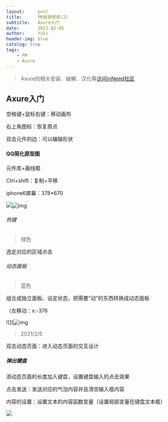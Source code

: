 ```yaml
---
layout:     post
title:      PM自我修炼(2)
subtitle:   Axure入门
date:       2021-02-05
author:     Yuki
header-img: blue
catalog: true
tags:
    - PM
    - Axure
---
```


> Axure的相关安装、破解、汉化等[访问inNeed社区](https://www.inneed.club/resources/detail/y6vb408gnr)

## Axure入门

空格键+鼠标右键：移动画布

右上角图标：恢复原点

双击元件的边：可以编辑形状



#### QQ简化原型图

元件库+画线框

Ctrl+shift：复制+平移

iphone6屏幕：378*670

![](http://m.qpic.cn/psc?/V12k6iOZ1Rqtu7/45NBuzDIW489QBoVep5mce8muMcBsnaNyWDWqKHqkP.LwYkHfH6YM2xYw9On.nmDGWmFKj*zFZHsDt9SOToqZtbPB0ueP4EGhRaNoBxkUTw!/b&bo=DwEbAgAAAAADFyU!&rf=viewer_4)![img](http://m.qpic.cn/psc?/V12k6iOZ1Rqtu7/45NBuzDIW489QBoVep5mcfeYWn*U1DJTuMUVtbQ*VkvBTHJb9x8f1yLiKns7vv7bGw7.S16zUv0lJ4UD9SuRr*uzHDzmHdzHryvnRQr2htk!/b&bo=*QDrAQAAAAADFyU!&rf=viewer_4) 



###### 热键

> 绿色

选定对应的区域点击

###### 动态面板

> 蓝色

组合成独立面板、设定状态，把需要“动”的东西转换成动态面板

（左移动：x:-376

![](![img](http://m.qpic.cn/psc?/V12k6iOZ1Rqtu7/45NBuzDIW489QBoVep5mcfeYWn*U1DJTuMUVtbQ*VkvH8igahXa.X7J3I7IxmM7AbPT7sHWJGXBsqYcaCxxQLGTvmUNAaU.sMpD9quDnSE4!/b&bo=TQLkAQAAAAADF5g!&rf=viewer_4)

>  2021/2/5

双击动态页面：进入动态页面的交互设计

##### 弹出键盘

添动态页面的长度加入键盘，设置键盘输入的点击效果

点击发送：发送对应的气泡内容并且清空输入框内容

内容的设置：设置文本的内容函数变量（设置局部变量在键盘文本框）

![](http://m.qpic.cn/psc?/V12k6iOZ1Rqtu7/45NBuzDIW489QBoVep5mcQKfjusButFA1PC1*WgC*oS78C08Dlxy7bkMFctPQVbFG6b1sgD6x2Oy5LiXy8L92.3ReU6mGjPdSgpi*UXxw.g!/b&bo=mAMLAgAAAAADF6A!&rf=viewer_4)